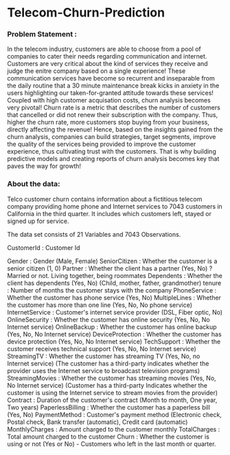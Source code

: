 # Telecom-Churn-Prediction

### Problem Statement :
In the telecom industry, customers are able to choose from a pool of companies to cater their needs regarding communication and internet. Customers are very critical about the kind of services they receive and judge the enitre company based on a single experience! These communication services have become so recurrent and inseparable from the daily routine that a 30 minute maintenance break kicks in anxiety in the users highlighting our taken-for-granted attitude towards these services! Coupled with high customer acquisation costs, churn analysis becomes very pivotal! Churn rate is a metric that describes the number of customers that cancelled or did not renew their subscription with the company. Thus, higher the churn rate, more customers stop buying from your business, directly affecting the revenue! Hence, based on the insights gained from the churn analysis, companies can build strategies, target segments, improve the quality of the services being provided to improve the customer experience, thus cultivating trust with the customers. That is why building predictive models and creating reports of churn analysis becomes key that paves the way for growth!

### About the data:
Telco customer churn contains information about a fictitious telecom company providing home phone and Internet services to 7043 customers in California in the third quarter. It includes which customers left, stayed or signed up for service.

The data set consists of 21 Variables and 7043 Observations.

CustomerId : Customer Id

Gender : Gender (Male, Female)
SeniorCitizen : Whether the customer is a senior citizen (1, 0)
Partner : Whether the client has a partner (Yes, No) ? Married or not. Living together, being roommates
Dependents : Whether the client has dependents (Yes, No) (Child, mother, father, grandmother)
tenure : Number of months the customer stays with the company
PhoneService : Whether the customer has phone service (Yes, No)
MultipleLines : Whether the customer has more than one line (Yes, No, No phone service)
InternetService : Customer's internet service provider (DSL, Fiber optic, No)
OnlineSecurity : Whether the customer has online security (Yes, No, No Internet service)
OnlineBackup : Whether the customer has online backup (Yes, No, No Internet service)
DeviceProtection : Whether the customer has device protection (Yes, No, No Internet service)
TechSupport : Whether the customer receives technical support (Yes, No, No Internet service)
StreamingTV : Whether the customer has streaming TV (Yes, No, no Internet service) (The customer has a third-party indicates whether the provider uses the Internet service to broadcast television programs)
StreamingMovies : Whether the customer has streaming movies (Yes, No, No Internet service) (Customer has a third-party Indicates whether the customer is using the Internet service to stream movies from the provider)
Contract : Duration of the customer's contract (Month to month, One year, Two years)
PaperlessBilling : Whether the customer has a paperless bill (Yes, No)
PaymentMethod : Customer's payment method (Electronic check, Postal check, Bank transfer (automatic), Credit card (automatic)
MonthlyCharges : Amount charged to the customer monthly
TotalCharges : Total amount charged to the customer
Churn : Whether the customer is using or not (Yes or No) - Customers who left in the last month or quarter.
